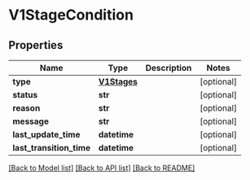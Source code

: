# V1StageCondition


## Properties
Name | Type | Description | Notes
------------ | ------------- | ------------- | -------------
**type** | [**V1Stages**](V1Stages.md) |  | [optional] 
**status** | **str** |  | [optional] 
**reason** | **str** |  | [optional] 
**message** | **str** |  | [optional] 
**last_update_time** | **datetime** |  | [optional] 
**last_transition_time** | **datetime** |  | [optional] 

[[Back to Model list]](../README.md#documentation-for-models) [[Back to API list]](../README.md#documentation-for-api-endpoints) [[Back to README]](../README.md)


